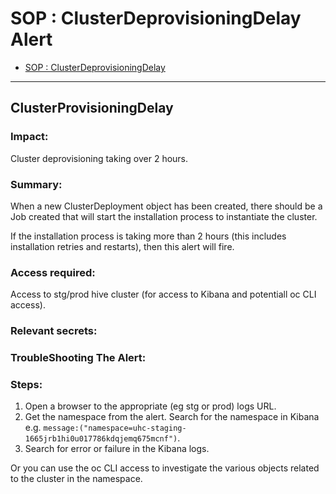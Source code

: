 # SOP : ClusterDeprovisioningDelay Alert

<!-- TOC depthTo:2 -->

- [SOP : ClusterDeprovisioningDelay](#clusterdeprovisioningdelay)

<!-- /TOC -->

---

## ClusterProvisioningDelay

### Impact:
Cluster deprovisioning taking over 2 hours.

### Summary:
When a new ClusterDeployment object has been created, there should be a Job created that will start the installation process to instantiate the cluster.

If the installation process is taking more than 2 hours (this includes installation retries and restarts), then this alert will fire.

### Access required:
Access to stg/prod hive cluster (for access to Kibana and potentiall oc CLI access).

### Relevant secrets:

### TroubleShooting The Alert:
### Steps:
1. Open a browser to the appropriate (eg stg or prod) logs URL.
2. Get the namespace from the alert. Search for the namespace in Kibana e.g. `message:("namespace=uhc-staging-1665jrb1hi0u017786kdqjemq675mcnf")`.
3. Search for error or failure in the Kibana logs.

Or you can use the oc CLI access to investigate the various objects related to the cluster in the namespace.


